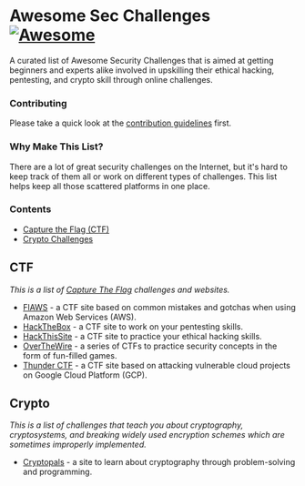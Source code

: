 # Awesome Sec Challenges [![Awesome](https://awesome.re/badge.svg)](https://awesome.re)

A curated list of Awesome Security Challenges that is aimed at getting beginners and experts alike involved in upskilling their ethical hacking, pentesting, and crypto skill through online challenges.

### Contributing

Please take a quick look at the [contribution guidelines](contributing.md) first.

### Why Make This List?

There are a lot of great security challenges on the Internet, but it's hard to keep track of them all or work on different types of challenges. This list helps keep all those scattered platforms in one place.

### Contents

- [Capture the Flag (CTF)](#ctf)
- [Crypto Challenges](#crypto)


## CTF

*This is a list of [Capture The Flag](https://en.wikipedia.org/wiki/Capture_the_flag#Computer_security) challenges and websites.*

- [FlAWS](http://flaws.cloud/) - a CTF site based on common mistakes and gotchas when using Amazon Web Services (AWS).
- [HackTheBox](https://www.hackthebox.eu/) - a CTF site to work on your pentesting skills.
- [HackThisSite](https://www.hackthissite.org/) - a CTF site to practice your ethical hacking skills.
- [OverTheWire](https://overthewire.org/wargames/) - a series of CTFs to practice security concepts in the form of fun-filled games.
- [Thunder CTF](https://thunder-ctf.cloud/) - a CTF site based on attacking vulnerable cloud projects on Google Cloud Platform (GCP).


## Crypto

*This is a list of challenges that teach you about cryptography, cryptosystems, and breaking widely used encryption schemes which are sometimes improperly implemented.*

- [Cryptopals](https://cryptopals.com/) - a site to learn about cryptography through problem-solving and programming.
